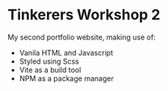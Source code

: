 # Tinkerers Workshop 2

My second portfolio website, making use of:

- Vanila HTML and Javascript
- Styled using Scss
- Vite as a build tool
- NPM as a package manager
